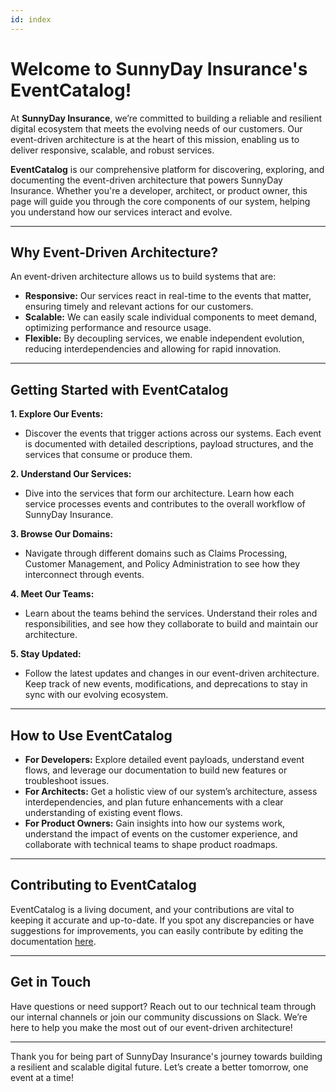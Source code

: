 ```yaml
---
id: index
---
```


# Welcome to SunnyDay Insurance's EventCatalog!

At **SunnyDay Insurance**, we’re committed to building a reliable and resilient digital ecosystem that meets the evolving needs of our customers. Our event-driven architecture is at the heart of this mission, enabling us to deliver responsive, scalable, and robust services.

**EventCatalog** is our comprehensive platform for discovering, exploring, and documenting the event-driven architecture that powers SunnyDay Insurance. Whether you're a developer, architect, or product owner, this page will guide you through the core components of our system, helping you understand how our services interact and evolve.

---

## Why Event-Driven Architecture?

An event-driven architecture allows us to build systems that are:

- **Responsive:** Our services react in real-time to the events that matter, ensuring timely and relevant actions for our customers.
- **Scalable:** We can easily scale individual components to meet demand, optimizing performance and resource usage.
- **Flexible:** By decoupling services, we enable independent evolution, reducing interdependencies and allowing for rapid innovation.

---

## Getting Started with EventCatalog

**1. Explore Our Events:**
   - Discover the events that trigger actions across our systems. Each event is documented with detailed descriptions, payload structures, and the services that consume or produce them.

**2. Understand Our Services:**
   - Dive into the services that form our architecture. Learn how each service processes events and contributes to the overall workflow of SunnyDay Insurance.

**3. Browse Our Domains:**
   - Navigate through different domains such as Claims Processing, Customer Management, and Policy Administration to see how they interconnect through events.

**4. Meet Our Teams:**
   - Learn about the teams behind the services. Understand their roles and responsibilities, and see how they collaborate to build and maintain our architecture.

**5. Stay Updated:**
   - Follow the latest updates and changes in our event-driven architecture. Keep track of new events, modifications, and deprecations to stay in sync with our evolving ecosystem.

---

## How to Use EventCatalog

- **For Developers:** Explore detailed event payloads, understand event flows, and leverage our documentation to build new features or troubleshoot issues.
- **For Architects:** Get a holistic view of our system’s architecture, assess interdependencies, and plan future enhancements with a clear understanding of existing event flows.
- **For Product Owners:** Gain insights into how our systems work, understand the impact of events on the customer experience, and collaborate with technical teams to shape product roadmaps.

---

## Contributing to EventCatalog

EventCatalog is a living document, and your contributions are vital to keeping it accurate and up-to-date. If you spot any discrepancies or have suggestions for improvements, you can easily contribute by editing the documentation [here](https://github.com/event-catalog/eventcatalog/edit/main).

---

## Get in Touch

Have questions or need support? Reach out to our technical team through our internal channels or join our community discussions on Slack. We’re here to help you make the most out of our event-driven architecture!

---

Thank you for being part of SunnyDay Insurance's journey towards building a resilient and scalable digital future. Let’s create a better tomorrow, one event at a time!
